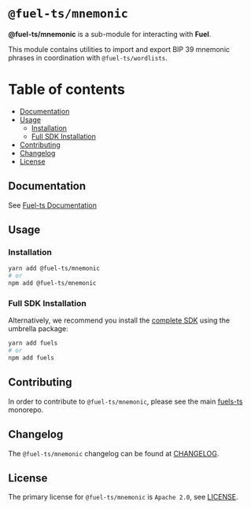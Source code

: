 # `@fuel-ts/mnemonic`

**@fuel-ts/mnemonic** is a sub-module for interacting with **Fuel**.

This module contains utilities to import and export BIP 39 mnemonic phrases in coordination with `@fuel-ts/wordlists`.

# Table of contents

- [Documentation](#documentation)
- [Usage](#usage)
  - [Installation](#installation)
  - [Full SDK Installation](#full-sdk-installation)
- [Contributing](#contributing)
- [Changelog](#changelog)
- [License](#license)

## Documentation

See [Fuel-ts Documentation](https://fuellabs.github.io/fuels-ts/packages/fuel-ts-mnemonic/)

## Usage

### Installation

```sh
yarn add @fuel-ts/mnemonic
# or
npm add @fuel-ts/mnemonic
```

### Full SDK Installation

Alternatively, we recommend you install the [complete SDK](https://github.com/FuelLabs/fuels-ts) using the umbrella package:

```sh
yarn add fuels
# or
npm add fuels
```

## Contributing

In order to contribute to `@fuel-ts/mnemonic`, please see the main [fuels-ts](https://github.com/FuelLabs/fuels-ts) monorepo.

## Changelog

The `@fuel-ts/mnemonic` changelog can be found at [CHANGELOG](./CHANGELOG.md).

## License

The primary license for `@fuel-ts/mnemonic` is `Apache 2.0`, see [LICENSE](./LICENSE).
